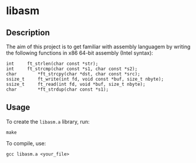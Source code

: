 # libasm

## Description
The aim of this project is to get familiar with assembly languagem by writing the following functions in x86 64-bit assembly (Intel syntax):
```
int		ft_strlen(char const *str);
int		ft_strcmp(char const *s1, char const *s2);
char		*ft_strcpy(char *dst, char const *src);
ssize_t		ft_write(int fd, void const *buf, size_t nbyte);
ssize_t		ft_read(int fd, void *buf, size_t nbyte);
char		*ft_strdup(char const *s1);
```

## Usage
To create the `libasm.a` library, run:

`make`

To compile, use:

`gcc libasm.a <your_file>`
